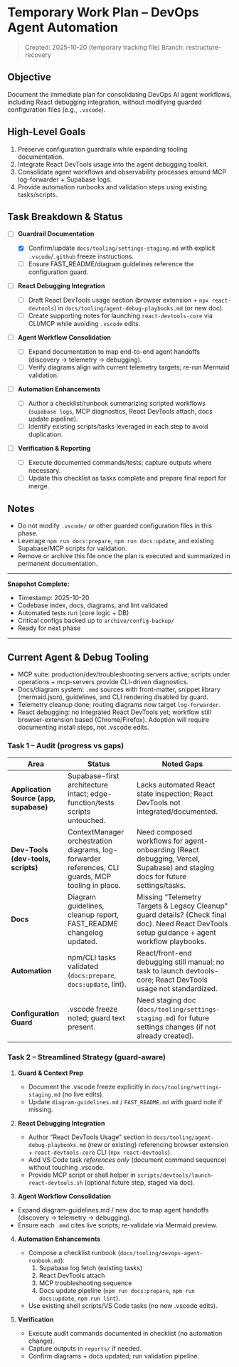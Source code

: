 # Temporary Work Plan – DevOps Agent Automation

> Created: 2025-10-20 (temporary tracking file)
> Branch: restructure-recovery

## Objective

Document the immediate plan for consolidating DevOps AI agent workflows, including React debugging integration, without modifying guarded configuration files (e.g., `.vscode`).

## High-Level Goals

1. Preserve configuration guardrails while expanding tooling documentation.
2. Integrate React DevTools usage into the agent debugging toolkit.
3. Consolidate agent workflows and observability processes around MCP log-forwarder + Supabase logs.
4. Provide automation runbooks and validation steps using existing tasks/scripts.

## Task Breakdown & Status

- [ ] **Guardrail Documentation**

  - [x] Confirm/update `docs/tooling/settings-staging.md` with explicit `.vscode`/`.github` freeze instructions.
  - [ ] Ensure FAST_README/diagram guidelines reference the configuration guard.

- [ ] **React Debugging Integration**

  - [ ] Draft React DevTools usage section (browser extension + `npx react-devtools`) in `docs/tooling/agent-debug-playbooks.md` (or new doc).
  - [ ] Create supporting notes for launching `react-devtools-core` via CLI/MCP while avoiding `.vscode` edits.

- [ ] **Agent Workflow Consolidation**

  - [ ] Expand documentation to map end-to-end agent handoffs (discovery → telemetry → debugging).
  - [ ] Verify diagrams align with current telemetry targets; re-run Mermaid validation.

- [ ] **Automation Enhancements**

  - [ ] Author a checklist/runbook summarizing scripted workflows (`supabase logs`, MCP diagnostics, React DevTools attach, docs update pipeline).
  - [ ] Identify existing scripts/tasks leveraged in each step to avoid duplication.

- [ ] **Verification & Reporting**
  - [ ] Execute documented commands/tests; capture outputs where necessary.
  - [ ] Update this checklist as tasks complete and prepare final report for merge.

## Notes

- Do not modify `.vscode/` or other guarded configuration files in this phase.
- Leverage `npm run docs:prepare`, `npm run docs:update`, and existing Supabase/MCP scripts for validation.
- Remove or archive this file once the plan is executed and summarized in permanent documentation.

---

**Snapshot Complete:**

- Timestamp: 2025-10-20
- Codebase index, docs, diagrams, and lint validated
- Automated tests run (core logic + DB)
- Critical configs backed up to `archive/config-backup/`
- Ready for next phase

---

## Current Agent & Debug Tooling

- MCP suite: production/dev/troubleshooting servers active; scripts under operations + mcp-servers provide CLI-driven diagnostics.
- Docs/diagram system: `.mmd` sources with front-matter, snippet library (mermaid.json), guidelines, and CLI rendering disabled by guard.
- Telemetry cleanup done; routing diagrams now target `log-forwarder`.
- React debugging: no integrated React DevTools yet; workflow still browser-extension based (Chrome/Firefox). Adoption will require documenting install steps, not .vscode edits.

### Task 1 – Audit (progress vs gaps)

| Area                                   | Status                                                                                             | Noted Gaps                                                                                                                                    |
| -------------------------------------- | -------------------------------------------------------------------------------------------------- | --------------------------------------------------------------------------------------------------------------------------------------------- |
| **Application Source (app, supabase)** | Supabase-first architecture intact; edge-function/tests scripts untouched.                         | Lacks automated React state inspection; React DevTools not integrated/documented.                                                             |
| **Dev-Tools (dev-tools, scripts)**     | ContextManager orchestration diagrams, log-forwarder references, CLI guards, MCP tooling in place. | Need composed workflows for agent-onboarding (React debugging, Vercel, Supabase) and staging docs for future settings/tasks.                  |
| **Docs**                               | Diagram guidelines, cleanup report, FAST_README changelog updated.                                 | Missing “Telemetry Targets & Legacy Cleanup” guard details? (Check final doc). Need React DevTools setup guidance + agent workflow playbooks. |
| **Automation**                         | npm/CLI tasks validated (`docs:prepare`, `docs:update`, lint).                                     | React/front-end debugging still manual; no task to launch devtools-core; React DevTools usage not standardized.                               |
| **Configuration Guard**                | .vscode freeze noted; guard text present.                                                          | Need staging doc (`docs/tooling/settings-staging.md`) for future settings changes (if not already created).                                   |

### Task 2 – Streamlined Strategy (guard-aware)

1. **Guard & Context Prep**

   - Document the .vscode freeze explicitly in `docs/tooling/settings-staging.md` (no live edits).
   - Update `diagram-guidelines.md` / `FAST_README.md` with guard note if missing.

2. **React Debugging Integration**

   - Author “React DevTools Usage” section in `docs/tooling/agent-debug-playbooks.md` (new or existing) referencing browser extension + `react-devtools-core` CLI (`npx react-devtools`).
   - Add VS Code task _references only_ (document command sequence) without touching .vscode.
   - Provide MCP script or shell helper in `scripts/devtools/launch-react-devtools.sh` (optional future step, staged via doc).

3. **Agent Workflow Consolidation**

- Expand diagram-guidelines.md / new doc to map agent handoffs (discovery → telemetry → debugging).
- Ensure each `.mmd` cites live scripts; re-validate via Mermaid preview.

4. **Automation Enhancements**

   - Compose a checklist runbook (`docs/tooling/devops-agent-runbook.md`):
     1. Supabase log fetch (existing tasks)
     2. React DevTools attach
     3. MCP troubleshooting sequence
     4. Docs update pipeline (`npm run docs:prepare`, `npm run docs:update`, `npm run lint`).
   - Use existing shell scripts/VS Code tasks (no new .vscode edits).

5. **Verification**
   - Execute audit commands documented in checklist (no automation change).
   - Capture outputs in `reports/` if needed.
   - Confirm diagrams + docs updated; run validation pipeline.
